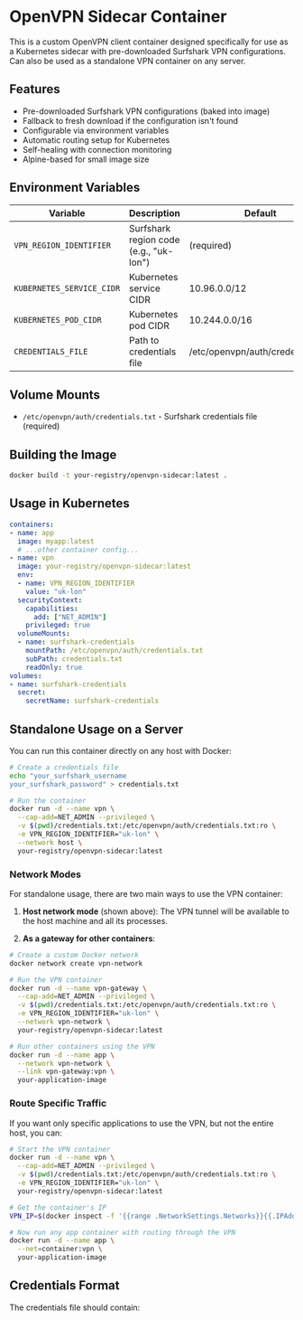 # OpenVPN Sidecar Container

This is a custom OpenVPN client container designed specifically for use as a Kubernetes sidecar
with pre-downloaded Surfshark VPN configurations. Can also be used as a standalone VPN container on any server.

## Features

- Pre-downloaded Surfshark VPN configurations (baked into image)
- Fallback to fresh download if the configuration isn't found
- Configurable via environment variables
- Automatic routing setup for Kubernetes
- Self-healing with connection monitoring
- Alpine-based for small image size

## Environment Variables

| Variable | Description | Default |
|----------|-------------|---------|
| `VPN_REGION_IDENTIFIER` | Surfshark region code (e.g., "uk-lon") | (required) |
| `KUBERNETES_SERVICE_CIDR` | Kubernetes service CIDR | 10.96.0.0/12 |
| `KUBERNETES_POD_CIDR` | Kubernetes pod CIDR | 10.244.0.0/16 |
| `CREDENTIALS_FILE` | Path to credentials file | /etc/openvpn/auth/credentials.txt |

## Volume Mounts

- `/etc/openvpn/auth/credentials.txt` - Surfshark credentials file (required)

## Building the Image

```bash
docker build -t your-registry/openvpn-sidecar:latest .
```

## Usage in Kubernetes

```yaml
containers:
- name: app
  image: myapp:latest
  # ...other container config...
- name: vpn
  image: your-registry/openvpn-sidecar:latest
  env:
  - name: VPN_REGION_IDENTIFIER
    value: "uk-lon"
  securityContext:
    capabilities:
      add: ["NET_ADMIN"]
    privileged: true
  volumeMounts:
  - name: surfshark-credentials
    mountPath: /etc/openvpn/auth/credentials.txt
    subPath: credentials.txt
    readOnly: true
volumes:
- name: surfshark-credentials
  secret:
    secretName: surfshark-credentials
```

## Standalone Usage on a Server

You can run this container directly on any host with Docker:

```bash
# Create a credentials file
echo "your_surfshark_username
your_surfshark_password" > credentials.txt

# Run the container
docker run -d --name vpn \
  --cap-add=NET_ADMIN --privileged \
  -v $(pwd)/credentials.txt:/etc/openvpn/auth/credentials.txt:ro \
  -e VPN_REGION_IDENTIFIER="uk-lon" \
  --network host \
  your-registry/openvpn-sidecar:latest
```

### Network Modes

For standalone usage, there are two main ways to use the VPN container:

1. **Host network mode** (shown above): The VPN tunnel will be available to the host machine and all its processes.

2. **As a gateway for other containers**:

```bash
# Create a custom Docker network
docker network create vpn-network

# Run the VPN container
docker run -d --name vpn-gateway \
  --cap-add=NET_ADMIN --privileged \
  -v $(pwd)/credentials.txt:/etc/openvpn/auth/credentials.txt:ro \
  -e VPN_REGION_IDENTIFIER="uk-lon" \
  --network vpn-network \
  your-registry/openvpn-sidecar:latest

# Run other containers using the VPN
docker run -d --name app \
  --network vpn-network \
  --link vpn-gateway:vpn \
  your-application-image
```

### Route Specific Traffic

If you want only specific applications to use the VPN, but not the entire host, you can:

```bash
# Start the VPN container
docker run -d --name vpn \
  --cap-add=NET_ADMIN --privileged \
  -v $(pwd)/credentials.txt:/etc/openvpn/auth/credentials.txt:ro \
  -e VPN_REGION_IDENTIFIER="uk-lon" \
  your-registry/openvpn-sidecar:latest

# Get the container's IP
VPN_IP=$(docker inspect -f '{{range .NetworkSettings.Networks}}{{.IPAddress}}{{end}}' vpn)

# Now run any app container with routing through the VPN
docker run -d --name app \
  --net=container:vpn \
  your-application-image
```

## Credentials Format

The credentials file should contain:
